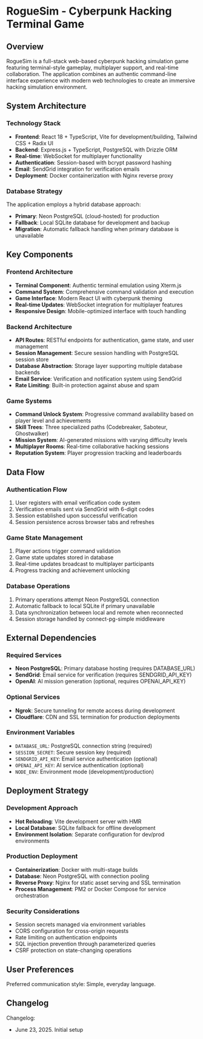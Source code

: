 # RogueSim - Cyberpunk Hacking Terminal Game

## Overview

RogueSim is a full-stack web-based cyberpunk hacking simulation game featuring terminal-style gameplay, multiplayer support, and real-time collaboration. The application combines an authentic command-line interface experience with modern web technologies to create an immersive hacking simulation environment.

## System Architecture

### Technology Stack
- **Frontend**: React 18 + TypeScript, Vite for development/building, Tailwind CSS + Radix UI
- **Backend**: Express.js + TypeScript, PostgreSQL with Drizzle ORM
- **Real-time**: WebSocket for multiplayer functionality
- **Authentication**: Session-based with bcrypt password hashing
- **Email**: SendGrid integration for verification emails
- **Deployment**: Docker containerization with Nginx reverse proxy

### Database Strategy
The application employs a hybrid database approach:
- **Primary**: Neon PostgreSQL (cloud-hosted) for production
- **Fallback**: Local SQLite database for development and backup
- **Migration**: Automatic fallback handling when primary database is unavailable

## Key Components

### Frontend Architecture
- **Terminal Component**: Authentic terminal emulation using Xterm.js
- **Command System**: Comprehensive command validation and execution
- **Game Interface**: Modern React UI with cyberpunk theming
- **Real-time Updates**: WebSocket integration for multiplayer features
- **Responsive Design**: Mobile-optimized interface with touch handling

### Backend Architecture
- **API Routes**: RESTful endpoints for authentication, game state, and user management
- **Session Management**: Secure session handling with PostgreSQL session store
- **Database Abstraction**: Storage layer supporting multiple database backends
- **Email Service**: Verification and notification system using SendGrid
- **Rate Limiting**: Built-in protection against abuse and spam

### Game Systems
- **Command Unlock System**: Progressive command availability based on player level and achievements
- **Skill Trees**: Three specialized paths (Codebreaker, Saboteur, Ghostwalker)
- **Mission System**: AI-generated missions with varying difficulty levels
- **Multiplayer Rooms**: Real-time collaborative hacking sessions
- **Reputation System**: Player progression tracking and leaderboards

## Data Flow

### Authentication Flow
1. User registers with email verification code system
2. Verification emails sent via SendGrid with 6-digit codes
3. Session established upon successful verification
4. Session persistence across browser tabs and refreshes

### Game State Management
1. Player actions trigger command validation
2. Game state updates stored in database
3. Real-time updates broadcast to multiplayer participants
4. Progress tracking and achievement unlocking

### Database Operations
1. Primary operations attempt Neon PostgreSQL connection
2. Automatic fallback to local SQLite if primary unavailable
3. Data synchronization between local and remote when reconnected
4. Session storage handled by connect-pg-simple middleware

## External Dependencies

### Required Services
- **Neon PostgreSQL**: Primary database hosting (requires DATABASE_URL)
- **SendGrid**: Email service for verification (requires SENDGRID_API_KEY)
- **OpenAI**: AI mission generation (optional, requires OPENAI_API_KEY)

### Optional Services
- **Ngrok**: Secure tunneling for remote access during development
- **Cloudflare**: CDN and SSL termination for production deployments

### Environment Variables
- `DATABASE_URL`: PostgreSQL connection string (required)
- `SESSION_SECRET`: Secure session key (required)
- `SENDGRID_API_KEY`: Email service authentication (optional)
- `OPENAI_API_KEY`: AI service authentication (optional)
- `NODE_ENV`: Environment mode (development/production)

## Deployment Strategy

### Development Approach
- **Hot Reloading**: Vite development server with HMR
- **Local Database**: SQLite fallback for offline development
- **Environment Isolation**: Separate configuration for dev/prod environments

### Production Deployment
- **Containerization**: Docker with multi-stage builds
- **Database**: Neon PostgreSQL with connection pooling
- **Reverse Proxy**: Nginx for static asset serving and SSL termination
- **Process Management**: PM2 or Docker Compose for service orchestration

### Security Considerations
- Session secrets managed via environment variables
- CORS configuration for cross-origin requests
- Rate limiting on authentication endpoints
- SQL injection prevention through parameterized queries
- CSRF protection on state-changing operations

## User Preferences

Preferred communication style: Simple, everyday language.

## Changelog

Changelog:
- June 23, 2025. Initial setup